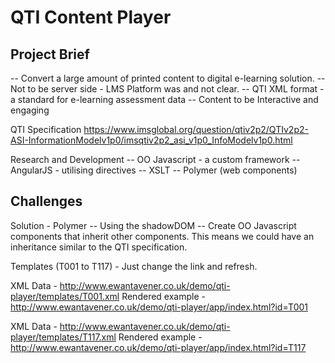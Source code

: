 # QTI Content Player #

## Project Brief ##
-- Convert a large amount of printed content to digital e-learning solution.
-- Not to be server side - LMS Platform was and not clear. 
-- QTI XML format - a standard for e-learning assessment data
-- Content to be Interactive and engaging

QTI Specification
https://www.imsglobal.org/question/qtiv2p2/QTIv2p2-ASI-InformationModelv1p0/imsqtiv2p2_asi_v1p0_InfoModelv1p0.html

Research and Development
-- OO Javascript - a custom framework
-- AngularJS - utilising directives
-- XSLT
-- Polymer (web components)

Challenges
--

Solution - Polymer
-- Using the shadowDOM
-- Create OO Javascript components that inherit other components. This means we could have an inheritance similar to the QTI specification.

Templates (T001 to T117) - Just change the link and refresh.

XML Data - http://www.ewantavener.co.uk/demo/qti-player/templates/T001.xml
Rendered example - http://www.ewantavener.co.uk/demo/qti-player/app/index.html?id=T001

XML Data - http://www.ewantavener.co.uk/demo/qti-player/templates/T117.xml
Rendered example - http://www.ewantavener.co.uk/demo/qti-player/app/index.html?id=T117
